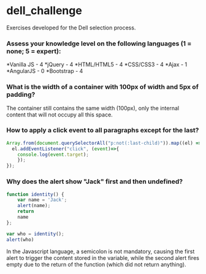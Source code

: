 # dell_challenge
Exercises developed for the Dell selection process.

### Assess your knowledge level on the following languages (1 = none; 5 = expert):

*Vanilla JS - 4
*jQuery - 4
*HTML/HTML5 - 4
*CSS/CSS3 - 4
*Ajax - 1
*AngularJS - 0
*Bootstrap - 4

### What is the width of a container with 100px of width and 5px of padding?

The container still contains the same width (100px), only the internal content that will not occupy all this space.

### How to apply a click event to all paragraphs except for the last?

```javascript
Array.from(document.querySelectorAll("p:not(:last-child)")).map((el) => {
  el.addEventListener("click", (event)=>{
    console.log(event.target);
    });
});
```

### Why does the alert show "Jack" first and then undefined?
```javascript
function identity() {
    var name = 'Jack';
    alert(name);
    return
    name
};

var who = identity();
alert(who)
```

In the Javascript language, a semicolon is not mandatory, causing the first alert to trigger the content stored in the variable, while the second alert fires empty due to the return of the function (which did not return anything).
